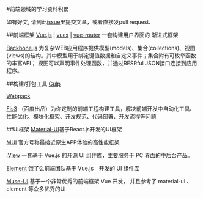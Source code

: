 #前端领域的学习资料积累

如有好文, 请到此[issue](https://github.com/birdy0815/front/issues)里提交文章，或者直接发pull request.

##前端框架
[Vue.js](https://cn.vuejs.org/) | [vuex](http://vuex.vuejs.org/zh-cn/) | [vue-router](http://router.vuejs.org/zh-cn/)
 一套构建用户界面的 渐进式框架
 
[Backbone.js](http://www.css88.com/doc/backbone/#introduction)
为复杂WEB应用程序提供模型(models)、集合(collections)、视图(views)的结构。其中模型用于绑定键值数据和自定义事件；集合附有可枚举函数的丰富API； 视图可以声明事件处理函数，并通过RESRful JSON接口连接到应用程序。

##构建/打包工具
[Gulp](https://github.com/birdy0815/front/blob/master/Gulp.md)

[Webpack](https://github.com/birdy0815/front/blob/master/Webpack.md)

[Fis3](http://fis.baidu.com/)
（百度出品）为你定制的前端工程构建工具，解决前端开发中自动化工具、性能优化、模块化框架、开发规范、代码部署、开发流程等问题

##UI框架
[Material-UI](http://www.material-ui.com/)基于React.js开发的UI框架

[MUI](http://dev.dcloud.net.cn/mui/ui/)
官方号称最接近原生APP体验的高性能框架

[iView](https://www.iviewui.com/docs/guide/introduce)
一套基于 Vue.js 的开源 UI 组件库，主要服务于 PC 界面的中后台产品。

[Element](http://element.eleme.io/#/zh-CN/component/installation)
饿了么前端团队基于 Vue.js　开发的 UI 组件库

[Muse-UI](https://museui.github.io)
基于一个非常优秀的前端框架 Vue 开发， 并且参考了 material-ui 、 element 等众多优秀的UI


